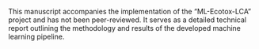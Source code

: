 This manuscript accompanies the implementation of the “ML-Ecotox-LCA” project and has not been peer-reviewed. It serves as a detailed technical report outlining the methodology and results of the developed machine learning pipeline.
